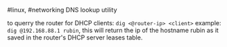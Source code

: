 #linux, #networking 
DNS lookup utility

to querry the router for DHCP clients:  `dig <@router-ip> <client>`
example:  `dig @192.168.88.1 rubin`, this will return the ip of the hostname rubin as it saved in the router's DHCP server leases table.
